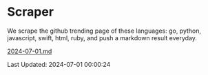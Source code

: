 # Scraper

We scrape the github trending page of these languages: go, python, javascript, swift, html, ruby, and push a markdown result everyday.

[2024-07-01.md](https://github.com/henson/Scraper/blob/master/2024-07-01.md)

Last Updated: 2024-07-01 00:00:24
